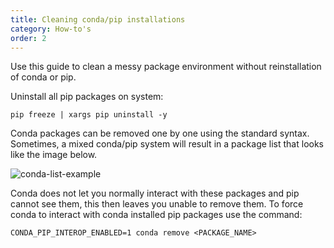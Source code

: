 ```yaml
---
title: Cleaning conda/pip installations
category: How-to's
order: 2
---
```


Use this guide to clean a messy package environment without reinstallation of conda or pip.

Uninstall all pip packages on system:

```
pip freeze | xargs pip uninstall -y
```

Conda packages can be removed one by one using the standard syntax. Sometimes, a mixed conda/pip system will result in a package list that looks like the image below.

![conda-list-example](../../images/conda-list-1.jpg)

Conda does not let you normally interact with these packages and pip cannot see them, this then leaves you unable to remove them. To force conda to interact with conda installed pip packages use the command:

```
CONDA_PIP_INTEROP_ENABLED=1 conda remove <PACKAGE_NAME>
```